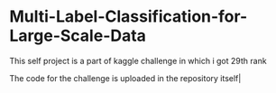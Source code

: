 # Multi-Label-Classification-for-Large-Scale-Data
  This self project is a part of kaggle challenge in which i got 29th rank 

  
The code for the challenge is uploaded in the repository itself|


